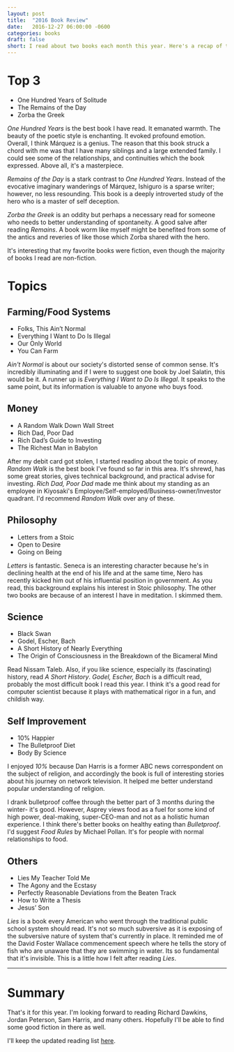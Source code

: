 ```yaml
---
layout: post
title:  "2016 Book Review"
date:   2016-12-27 06:00:00 -0600
categories: books
draft: false
short: I read about two books each month this year. Here's a recap of the books I enjoyed or found the most useful.
---
```


# Top 3

* One Hundred Years of Solitude
* The Remains of the Day
* Zorba the Greek

*One Hundred Years* is the best book I have read. It emanated warmth. The beauty of the poetic style is enchanting. It evoked profound emotion. Overall, I think Márquez is a genius. The reason that this book struck a chord with me was that I have many siblings and a large extended family. I could see some of the relationships, and continuities which the book expressed. Above all, it's a masterpiece.

*Remains of the Day* is a stark contrast to *One Hundred Years*. Instead of the evocative imaginary wanderings of Márquez, Ishiguro is a sparse writer; however, no less resounding. This book is a deeply introverted study of the hero who is a master of self deception.

*Zorba the Greek* is an oddity but perhaps a necessary read for someone who needs to better understanding of spontaneity. A good salve after reading *Remains*. A book worm like myself might be benefited from some of the antics and reveries of like those which Zorba shared with the hero.

It's interesting that my favorite books were fiction, even though the majority of books I read are non-fiction.

# Topics

## Farming/Food Systems

* Folks, This Ain’t Normal
* Everything I Want to Do Is Illegal
* Our Only World
* You Can Farm

*Ain't Normal* is about our society's distorted sense of common sense. It's incredibly illuminating and if I were to suggest one book by Joel Salatin, this would be it. A runner up is *Everything I Want to Do Is Illegal*. It speaks to the same point, but its information is valuable to anyone who buys food.

## Money

* A Random Walk Down Wall Street
* Rich Dad, Poor Dad
* Rich Dad’s Guide to Investing
* The Richest Man in Babylon

After my debit card got stolen, I started reading about the topic of money. *Random Walk* is the best book I've found so far in this area. It's shrewd, has some great stories, gives technical background, and practical advise for investing. *Rich Dad, Poor Dad* made me think about my standing as an employee in Kiyosaki's Employee/Self-employed/Business-owner/Investor quadrant. I'd recommend *Random Walk* over any of these.

## Philosophy

* Letters from a Stoic
* Open to Desire
* Going on Being

*Letters* is fantastic. Seneca is an interesting character because he's in declining health at the end of his life and at the same time, Nero has recently kicked him out of his influential position in government. As you read, this background explains his interest in Stoic philosophy. 
The other two books are because of an interest I have in meditation. I skimmed them.

## Science

* Black Swan
* Godel, Escher, Bach
* A Short History of Nearly Everything
* The Origin of Consciousness in the Breakdown of the Bicameral Mind

Read Nissam Taleb. Also, if you like science, especially its (fascinating) history, read *A Short History*. *Godel, Escher, Bach* is a difficult read, probably the most difficult book I read this year. I think it's a good read for computer scientist because it plays with mathematical rigor in a fun, and childish way.

## Self Improvement

* 10% Happier
* The Bulletproof Diet
* Body By Science

I enjoyed *10%* because Dan Harris is a former ABC news correspondent on the subject of religion, and accordingly the book is full of interesting stories about his journey on network television. It helped me better understand popular understanding of religion. 

I drank bulletproof coffee through the better part of 3 months during the winter- it's good. However, Asprey views food as a fuel for some kind of high power, deal-making, super-CEO-man and not as a holistic human experience. I think there's better books on healthy eating than *Bulletproof*. I'd suggest *Food Rules* by Michael Pollan. It's for people with normal relationships to food.

## Others 

* Lies My Teacher Told Me
* The Agony and the Ecstasy
* Perfectly Reasonable Deviations from the Beaten Track
* How to Write a Thesis
* Jesus’ Son

*Lies* is a book every American who went through the traditional public school system should read. It's not so much subversive as it is exposing of the subversive nature of system that's currently in place. It reminded me of the David Foster Wallace commencement speech where he tells the story of fish who are unaware that they are swimming in water. Its so fundamental that it's invisible. This is a little how I felt after reading *Lies*.

______

# Summary

That's it for this year. I'm looking forward to reading Richard Dawkins, Jordan Peterson, Sam Harris, and many others. Hopefully I'll be able to find some good fiction in there as well.

I'll keep the updated reading list [here](/reading).
